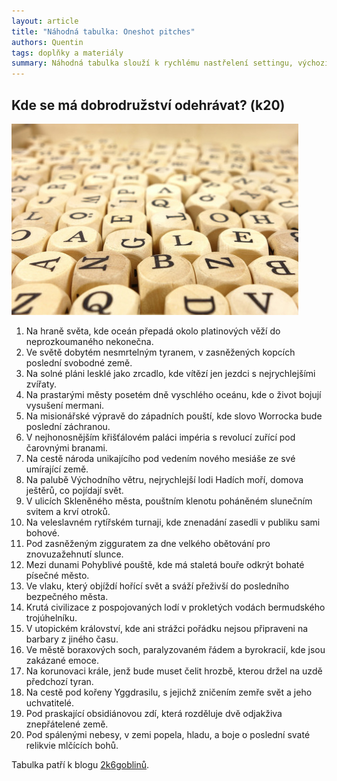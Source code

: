 ```yaml
---
layout: article
title: "Náhodná tabulka: Oneshot pitches"
authors: Quentin
tags: doplňky a materiály
summary: Náhodná tabulka slouží k rychlému nastřelení settingu, výchozího bodu pro improvizaci během vymýšlení světa a postav. Pravděpodobně praktičtější pro one-shoty než pro startování letitých kampaní. Vytvořeno pro Faskala, dle Conlaiova vzoru.
---
```


## Kde se má dobrodružství odehrávat? (k20)

![](wood-cube-473703-1920-opt.jpg)

1. Na hraně světa, kde oceán přepadá okolo platinových věží do neprozkoumaného nekonečna.
1. Ve světě dobytém nesmrtelným tyranem, v zasněžených kopcích poslední svobodné země.
1. Na solné pláni lesklé jako zrcadlo, kde vítězí jen jezdci s nejrychlejšími zvířaty.
1. Na prastarými městy posetém dně vyschlého oceánu, kde o život bojují vysušení mermani.
1. Na misionářské výpravě do západních pouští, kde slovo Worrocka bude poslední záchranou.
1. V nejhonosnějším křišťálovém paláci impéria s revolucí zuřící pod čarovnými branami.
1. Na cestě národa unikajícího pod vedením nového mesiáše ze své umírající země.
1. Na palubě Východního větru, nejrychlejší lodi Hadích moří, domova ještěrů, co pojídají svět.
1. V ulicích Skleněného města, pouštním klenotu poháněném slunečním svitem a krví otroků.
1. Na veleslavném rytířském turnaji, kde znenadání zasedli v publiku sami bohové.
1. Pod zasněženým zigguratem za dne velkého obětování pro znovuzažehnutí slunce.
1. Mezi dunami Pohyblivé pouště, kde má staletá bouře odkrýt bohaté písečné město.
1. Ve vlaku, který objíždí hořící svět a sváží přeživší do posledního bezpečného města.
1. Krutá civilizace z pospojovaných lodí v prokletých vodách bermudského trojúhelníku.
1. V utopickém království, kde ani strážci pořádku nejsou připraveni na barbary z jiného času.
1. Ve městě boraxových soch, paralyzovaném řádem a byrokracií, kde jsou zakázané emoce.
1. Na korunovaci krále, jenž bude muset čelit hrozbě, kterou držel na uzdě předchozí tyran.
1. Na cestě pod kořeny Yggdrasilu, s jejichž zničením zemře svět a jeho uchvatitelé.
1. Pod praskající obsidiánovou zdí, která rozděluje dvě odjakživa znepřátelené země.
1. Pod spálenými nebesy, v zemi popela, hladu, a boje o poslední svaté relikvie mlčících bohů.

Tabulka patří k blogu [2k6goblinů](http://2k6goblinu.blogspot.cz/).
